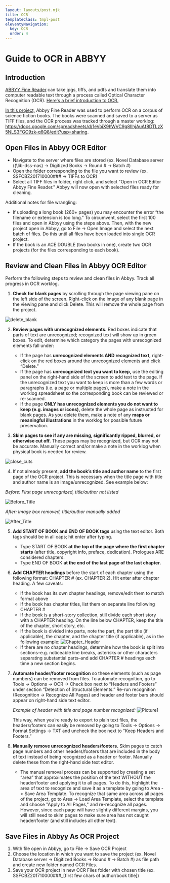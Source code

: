 ```yaml
---
layout: layouts/post.njk
title: OCR
templateClass: tmpl-post
eleventyNavigation:
  key: OCR
  order: 4
---
```


# Guide to OCR in ABBYY

## Introduction
[ABBYY Fine Reader](https://pdf.abbyy.com/) can take jpgs, tiffs, and pdfs and translate them into computer readable text through a process called Optical Character Recognition (OCR). [Here's a brief introduction to OCR.](https://www.youtube.com/watch?v=jO-1rztr4O0)

[In this project,](https://lcdssgeo.com/omeka-s/s/scifi/page/digitizing-science-fiction) Abbyy Fine Reader was used to perform OCR on a corpus of science fiction books. The books were  scanned and saved to a server as TIFF files, and the OCR process was tracked through a master worklog: https://docs.google.com/spreadsheets/d/1eVoiX9hWVC9g8IIhjAuAf8DTLzX5NLS3FGC9zk-q6Q8/edit?usp=sharing. 


## Open Files in Abbyy OCR Editor
* Navigate to the server where files are stored (ex. Novel Database server ((\\lib-dss-nas) -> Digitized Books -> Round # -> Batch #)
* Open the folder corresponding to the file you want to review (ex. SSFCBZ201710000### -> TIFFs to OCR) 
* Select all TIFF files in folder, right click, and select "Open in OCR Editor Abbyy Fine Reader." Abbyy will now open with selected files ready for cleaning. 

Additional notes for file wrangling: 
* If uploading a long book (260+ pages) you may encounter the error “the filename or extension is too long.” To circumvent, select the first 100 files and open in Abbyy using the steps above. Then, with the new project open in Abbyy, go to File -> Open Image and select the next batch of files. Do this until all files have been loaded into single OCR project. 
* If the book is an ACE DOUBLE (two books in one), create two OCR projects (for the files corresponding to each book).

## Review and Clean Files in Abbyy OCR Editor
Perform the following steps to review and clean files in Abbyy. Track all progress in OCR worklog. 

1. **Check for blank pages** by scrolling through the page viewing pane on the left side of the screen. Right-click on the image of any blank page in the viewing pane and click Delete. This will remove the whole page from the project. 

![delete_blank](https://user-images.githubusercontent.com/64552353/178784501-dd9bbca0-d0ea-46b8-9e7b-c45c73ce5261.png)

2. **Review pages with unrecognized elements.** Red boxes indicate that parts of text are unrecognized; recognized text will show up in green boxes. To edit, determine which category the pages with unrecognized elements fall under: 
    * If the page has **unrecognized elements AND recognized text,** right-click on the red boxes around the unrecognized elements and click “Delete.” 
    * If the page has **unrecognized text you want to keep,** use the editing panel on the right-hand side of the screen to add text to the page. If the unrecognized text you want to keep is more than a few words or paragraphs (i.e. a page or multiple pages), make a note in the worklog spreadsheet so the corresponding book can be reviewed or re-scanned.
    * If the page **ONLY has unrecognized elements you do not want to keep (e.g. images or icons),** delete the whole page as instructed for blank pages. As you delete them, make a note of any **maps or meaningful illustrations** in the worklog for possible future preservation.

3. **Skim pages to see if any are missing, significantly ripped, blurred, or otherwise cut off.** These pages may be recognized, but OCR may not be accurate. Manually correct and/or make a note in the worklog when physical book is needed for review. 

![close_cuts](https://user-images.githubusercontent.com/64552353/178785392-eaf270f8-bfb3-42b1-b5bc-3ea17574b912.png)

4. If not already present, **add the book’s title and author name** to the first page of the OCR project. This is necessary when the title page with title and author name is an image/unrecognized. See example below:

*Before: First page unrecognized, title/author not listed* 

![Before_Title](https://user-images.githubusercontent.com/64552353/178783306-98b5cc3a-f271-4506-a4e3-6f02806c6321.png)


*After: Image box removed, title/author manually added* 

![After_Title](https://user-images.githubusercontent.com/64552353/178783334-b6c13d78-614f-409a-b4bc-7ef1f9568d32.png)


5. **Add START OF BOOK and END OF BOOK tags** using the text editor. Both tags should be in all caps; hit enter after typing. 
    * Type START OF BOOK **at the top of the page where the first chapter starts** (after title, copyright info, preface, dedication). Prologues ARE considered chapters.     
    * Type END OF BOOK **at the end of the last page of the last chapter.**

6. **Add CHAPTER headings** before the start of each chapter using the following format: CHAPTER # (ex. CHAPTER 2). Hit enter after chapter heading. A few caveats: 
    * If the book has its own chapter headings, remove/edit them to match format above
    * If the book has chapter titles, list them on separate line following CHAPTER #
    * If the book is a short-story collection, still divide each short story with a CHAPTER heading. On the line below CHAPTER, keep the title of the chapter, short story, etc.
    * If the book is divided into parts, note the part, the part title (if applicable), the chapter, and the chapter title  (if applicable), as in the following example: ![Chapter_Header](https://user-images.githubusercontent.com/64552353/178782938-e60eac75-b41c-4876-a3d1-a05542521fce.png)
    * If there are no chapter headings, determine how the book is split into sections–e.g. noticeable line breaks, asterisks or other characters separating substantial parts–and add CHAPTER # headings each time a new section begins. 

7. **Automate header/footer recognition** so these elements (such as page numbers) can be removed from files. To automate recognition, go to Tools -> Options -> OCR -> Check box next to “Headers and Footers” under section “Detection of Structural Elements.” Re-run recognition (Recognition -> Recognize All Pages) and header and footer bars should appear on right-hand side text editor. 

    *Example of header with title and page number recognized:* ![Picture1](https://user-images.githubusercontent.com/64552353/178782579-23af51fe-eb41-450e-b452-af9bb710945d.png)


    This way, when you’re ready to export to plain text files, the headers/footers can easily be removed by going to Tools -> Options -> Format Settings -> TXT and uncheck the box next to “Keep Headers and Footers.”

8. **Manually remove unrecognized headers/footers.** Skim pages to catch page numbers and other headers/footers that are included in the body of text instead of being recognized as a header or footer. Manually delete these from the right-hand side text editor. 
      * The manual removal process can be supported by creating a set “area” that approximates the position of the text WITHOUT the header/footer and applying it to all pages. To do this, highlight the area of text to recognize and save it as a template by going to Area -> Save Area Template. To recognize that same area across all pages of the project, go to Area -> Load Area Template, select the template and choose "Apply to All Pages," and re-recognize all pages. However, since each page will have slightly different margins, you will still need to skim pages to make sure area has not caught header/footer (and still includes all other text). 

## Save Files in Abbyy As OCR Project
1. With file open in Abbyy, go to File -> Save OCR Project 
2. Choose the location in which you want to save the project (ex. Novel Database server -> Digitized Books -> Round # -> Batch #) as file path and create new folder named OCR Files.
3. Save your OCR project in new OCR Files folder with chosen title (ex. SSFCBZ201710000###_[first few chars of author/book title])



